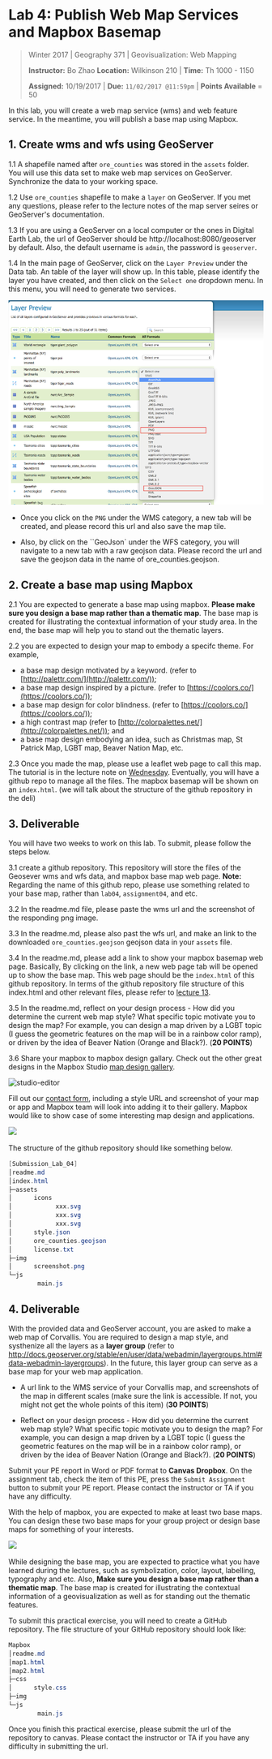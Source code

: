 # Lab 4: Publish Web Map Services and Mapbox Basemap

> Winter 2017 | Geography 371 | Geovisualization: Web Mapping
>
> **Instructor:** Bo Zhao  **Location:** Wilkinson 210 | **Time:** Th 1000 - 1150
>
> **Assigned:** 10/19/2017 | **Due:** `11/02/2017 @11:59pm` | **Points Available** = 50


In this lab, you will create a web map service (wms) and web feature service. In the meantime, you will publish a base map using Mapbox.

## 1. Create wms and wfs using GeoServer

1\.1 A shapefile named after `ore_counties` was stored in the `assets` folder. You will use this data set to make web map services on GeoServer. Synchronize the data to your working space.

1\.2 Use `ore_counties` shapefile to make a `layer` on GeoServer. If you met any questions, please refer to the lecture notes of the map server seires or GeoServer's documentation.

1\.3 If you are using a GeoServer on a local computer or the ones in Digital Earth Lab, the url of GeoServer should be http://localhost:8080/geoserver by default. Also, the default username is `admin`, the password is `geoserver`.

1\.4 In the main page of GeoServer, click on the `Layer Preview` under the Data tab. An table of the layer will show up. In this table, please identify the layer you have created, and then click on the `Select one` dropdown menu. In this menu, you will need to generate two services.

![](img/wms-wfs.png)

- Once you click on the `PNG` under the WMS category, a new tab will be created, and please record this url and also save the map tile.

- Also, by click on the ``GeoJson` under the WFS category, you will navigate to a new tab with a raw geojson data. Please record the url and save the geojson data in the name of ore_counties.geojson.

## 2\. Create a base map using Mapbox


2\.1 You are expected to generate a base map using mapbox. **Please make sure you design a base map rather than a thematic map**. The base map is created for illustrating the contextual information of your study area. In the end, the base map will help you to stand out the thematic layers.

2\.2 you are expected to design your map to embody a specifc theme. For example,

- a base map design motivated by a keyword. (refer to [http://palettr.com/](http://palettr.com/));
- a base map design inspired by a picture. (refer to [https://coolors.co/](https://coolors.co/));
- a base map design for color blindness. (refer to [https://coolors.co/](https://coolors.co/));
- a high contrast map (refer to [http://colorpalettes.net/](http://colorpalettes.net/)); and
- a base map design embodying an idea, such as Christmas map, St Patrick Map, LGBT map, Beaver Nation Map, etc.

2\.3 Once you made the map, please use a leaflet web page to call this map. The tutorial is in the lecture note on [Wednesday](../../lectures/lec13/). Eventually, you will have a github repo to manage all the files. The mapbox basemap will be shown on an `index.html`. (we will talk about the structure of the github repository in the deli)


## 3\. Deliverable

You will have two weeks to work on this lab. To submit, please follow the steps below.

3\.1 create a github repository. This repository will store the files of the Geosever wms and wfs data, and mapbox base map web page.  **Note:** Regarding the name of this github repo, please use something related to your base map, rather than `lab04`, `assignment04`, and etc.

3\.2 In the readme.md file, please paste the wms url and the screenshot of the responding png image.

3\.3 In the readme.md, please also past the wfs url, and make an link to the downloaded `ore_counties.geojson` geojson data in your `assets` file.

3\.4 In the readme.md, please add a link to show your mapbox basemap web page. Basically, By clicking on the link, a new web page tab will be opened up to show the base map. This web page should be the `index.html` of this github repository. In terms of the github repository file structure of this index.html and other relevant files, please refer to [lecture 13](../../lectures/lec13/).

3\.5 In the readme.md, reflect on your design process - How did you determine the current web map style?  What specific topic motivate you to design the map? For example, you can design a map driven by a LGBT topic (I guess the geometric features on the map will be in a rainbow color ramp), or driven by the idea of Beaver Nation (Orange and Black?).  (**20 POINTS**)

3\.6 Share your mapbox to mapbox design gallary. Check out the other great designs in the Mapbox Studio [map design gallery](https://www.mapbox.com/gallery/).

![studio-editor](https://www.mapbox.com/help/img/screenshots/gallery.gif)

Fill out our [contact form](https://www.mapbox.com/contact/sales/), including a style URL and screenshot of your map or app and Mapbox team will look into adding it to their gallery. Mapbox would like to show case of some interesting map design and applications.

![](img/screenshot.png)

The structure of the github repository should like something below.

```Powershell
[Submission_Lab_04]
│readme.md
│index.html
├─assets
│      icons
│            xxx.svg
│            xxx.svg
│            xxx.svg
│      style.json
│      ore_counties.geojson
│      license.txt
├─img
│      screenshot.png
└─js
        main.js
```


## 4. Deliverable

With the provided data and GeoServer account, you are asked to make a web map of Corvallis. You are required to design a map style, and systhenize all the layers as a **layer group** (refer to http://docs.geoserver.org/stable/en/user/data/webadmin/layergroups.html#data-webadmin-layergroups). In the future, this layer group can serve as a base map for your web map application.  


- A url link to the WMS service of your Corvallis map, and screenshots of the map in different scales (make sure the link is accessible. If not,  you might not get the whole points of this item)  (**30 POINTS**)

- Reflect on your design process - How did you determine the current web map style?  What specific topic motivate you to design the map? For example, you can design a map driven by a LGBT topic (I guess the geometric features on the map will be in a rainbow color ramp), or driven by the idea of Beaver Nation (Orange and Black?).  (**20 POINTS**)

Submit your PE report in Word or PDF format to **Canvas Dropbox**. On the assignment tab,  check the item of this PE, press the `Submit Assignment` button to submit your PE report. Please contact the instructor or TA if you have any difficulty.


With the help of mapbox, you are expected to make at least two base maps. You can design these two base maps for your group project or design base maps for something of your interests.

![](img/mapbox-featured-styles.png)

While designing the base map, you are expected to practice what you have learned during the lectures, such as symbolization, color, layout, labelling, typography and etc. Also, **Make sure you design a base map rather than a thematic map**. The base map is created for illustrating the contextual information of a geovisualization as well as for standing out the thematic features.


To submit this practical exercise, you will need to create a GitHub repository.  The file structure of your GitHub repository should look like:

```Powershell
Mapbox
│readme.md
│map1.html
│map2.html
├─css
│      style.css
├─img
└─js
        main.js
```

Once you finish this practical exercise, please submit the url of the repository to canvas. Please contact the instructor or TA if you have any difficulty in submitting the url.
